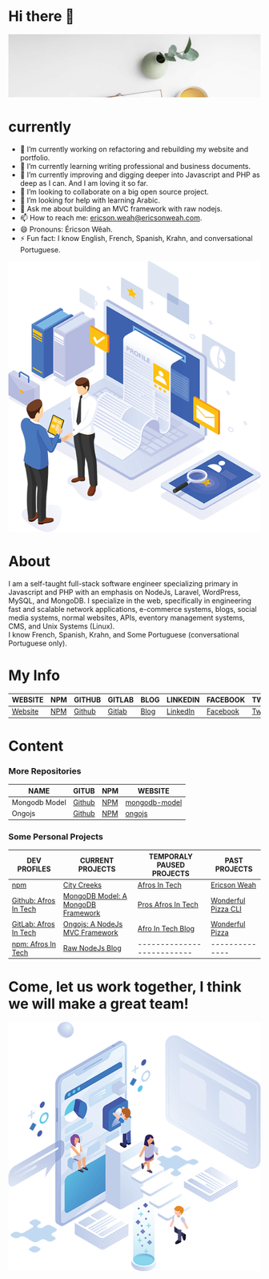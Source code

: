# Hi there 👋



<p align="center">
  <img src="images/welcome.svg" alt="Sublime's custom image" oncontextmenu="return false;"/>
</p>

# currently 

- 🔭 I’m currently working on refactoring and rebuilding my website and portfolio.
- 🌱 I’m currently learning writing professional and business documents.
- 🌱 I’m currently improving and digging deeper into Javascript and PHP as deep as I can. And I am loving it so far.
- 👯 I’m looking to collaborate on a big open source project.
- 🤔 I’m looking for help with learning Arabic.
- 💬 Ask me about building an MVC framework with raw nodejs.
- 📫 How to reach me: ericson.weah@ericsonweah.com.
- 😄 Pronouns: Éricson Wêah.
- ⚡ Fun fact: I know English, French, Spanish, Krahn, and conversational Portuguese.



<p align="center">
  <img src="images/me.png" alt="Sublime's custom image" oncontextmenu="return false;"/>
</p>

# About
I am a self-taught full-stack software engineer specializing primary in Javascript and PHP with an emphasis on NodeJs, Laravel, WordPress, MySQL, and MongoDB. I specialize in the web, specifically in engineering fast and scalable network applications, e-commerce systems, blogs, social media systems, normal websites, APIs, eventory management systems, CMS, and Unix Systems (Linux). <br />
I know French, Spanish, Krahn, and Some Portuguese (conversational Portuguese only). <br />

# My Info
WEBSITE|NPM|GITHUB|GITLAB|BLOG|LINKEDIN|FACEBOOK|TWITTER|INSTAGRAM|PINTEREST|
--- | --- | --- | --- | --- | --- | --- |--- |--- |--- |
[Website](https://www.ericsonsweah.com/dashboard)|[NPM](https://www.npmjs.com/org/mongodb-model)|[Github](https://github.com/ericsonweah)|[Gitlab](https://gitlab.com/ericsonweah)|[Blog](https://www.ericonsweah.dev)|[LinkedIn](https://www.linkedin.com/in/ericson-weah-b03600210)|[Facebook](https://www.facebook.com/Eric.S.Weah)|[Twitter](https://twitter.com/EricsonWeah1)|[Instagram](https://www.instagram.com/ericsonweah/)|[Pinterest](https://www.pinterest.com/ericson0669/)

# Content
<!-- Makes a bullet point list -->

### More Repositories
NAME|GITUB|NPM|WEBSITE
--- | --- | --- | --- |
Mongodb Model|[Github](https://github.com/mongodb-model)|[NPM](https://www.npmjs.com/org/mongodb-model)|[mongodb-model](https://www.mongodb-model.com)|
Ongojs|[Github](https://github.com/ongojs)|[NPM](https://www.npmjs.com/org/ongojs)|[ongojs](http://ongojs.com)|

### Some Personal Projects
DEV PROFILES |CURRENT PROJECTS|TEMPORALY PAUSED PROJECTS | PAST PROJECTS|
--- | --- |----| ----|
[npm](https://www.npmjs.com/~eweah)  |  [City Creeks](https://www.citycreeks.com)  | [Afros In Tech](http://www.afrosintech.com/) | [Ericson Weah](https://www.ericsonsweah.com/dashboard)|
[Github: Afros In Tech](https://github.com/afrosintech)| [MongoDB Model: A MongoDB Framework ](https://www.mongodb-model.com) |[Pros Afros In Tech](https://pros.afrosintech.com) | [Wonderful Pizza CLI](https://wonderful-pizza.com/menu)|
[GitLab: Afros In Tech](https://gitlab.com/afrosintech)| [Ongojs: A NodeJs MVC Framework](http://ongojs.com/)|[Afro In Tech Blog](http://afrosintech.org)|[Wonderful Pizza](https://wonderful-pizza.com/menu)|
[npm: Afros In Tech](https://www.npmjs.com/~afrosintech)| [Raw NodeJs Blog](https://rawnodejs.com/) | -------------------------- |--------------|










# Come, let us work together, I think we will make a great team!

<p align="center">
  <img src="images/come-in-please.png" alt="Sublime's custom image" oncontextmenu="return false;"/>
</p>




   
 



